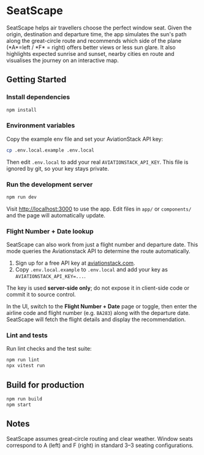 # SeatScape

SeatScape helps air travellers choose the perfect window seat. Given the origin, destination and departure time, the app simulates the sun's path along the great-circle route and recommends which side of the plane (\*A\*=left / \*F\* = right) offers better views or less sun glare. It also highlights expected sunrise and sunset, nearby cities en route and visualises the journey on an interactive map.

## Getting Started

### Install dependencies

```bash
npm install
```

### Environment variables

Copy the example env file and set your AviationStack API key:

```bash
cp .env.local.example .env.local
```

Then edit `.env.local` to add your real `AVIATIONSTACK_API_KEY`. This file is ignored by git, so your key stays private.

### Run the development server

```bash
npm run dev
```

Visit <http://localhost:3000> to use the app. Edit files in `app/` or `components/` and the page will automatically update.

### Flight Number + Date lookup

SeatScape can also work from just a flight number and departure date. This mode queries the Aviationstack API to determine the route automatically.

1. Sign up for a free API key at [aviationstack.com](https://aviationstack.com/).
2. Copy `.env.local.example` to `.env.local` and add your key as `AVIATIONSTACK_API_KEY=...`.

The key is used **server-side only**; do not expose it in client-side code or commit it to source control.

In the UI, switch to the **Flight Number + Date** page or toggle, then enter the airline code and flight number (e.g. `BA283`) along with the departure date. SeatScape will fetch the flight details and display the recommendation.

### Lint and tests

Run lint checks and the test suite:

```bash
npm run lint
npx vitest run
```

## Build for production

```bash
npm run build
npm start
```

## Notes

SeatScape assumes great‑circle routing and clear weather. Window seats correspond to A (left) and F (right) in standard 3–3 seating configurations.

